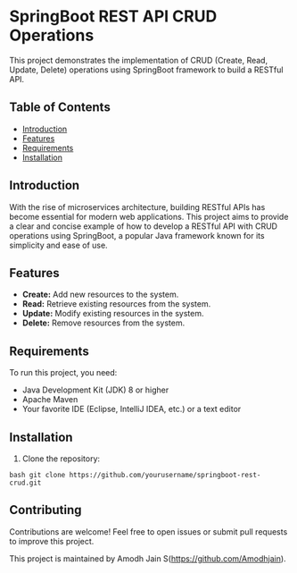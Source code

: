 # SpringBoot REST API CRUD Operations

This project demonstrates the implementation of CRUD (Create, Read, Update, Delete) operations using SpringBoot framework to build a RESTful API.

## Table of Contents

- [Introduction](#introduction)
- [Features](#features)
- [Requirements](#requirements)
- [Installation](#installation)
 
## Introduction

With the rise of microservices architecture, building RESTful APIs has become essential for modern web applications. This project aims to provide a clear and concise example of how to develop a RESTful API with CRUD operations using SpringBoot, a popular Java framework known for its simplicity and ease of use.

## Features

- **Create:** Add new resources to the system.
- **Read:** Retrieve existing resources from the system.
- **Update:** Modify existing resources in the system.
- **Delete:** Remove resources from the system.

## Requirements

To run this project, you need:

- Java Development Kit (JDK) 8 or higher
- Apache Maven
- Your favorite IDE (Eclipse, IntelliJ IDEA, etc.) or a text editor

## Installation

1. Clone the repository:

```bash git clone https://github.com/yourusername/springboot-rest-crud.git ```


## Contributing

Contributions are welcome! Feel free to open issues or submit pull requests to improve this project. 

This project is maintained by Amodh Jain S(https://github.com/Amodhjain). 


